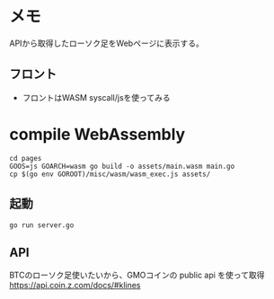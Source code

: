 # メモ
APIから取得したローソク足をWebページに表示する。

## フロント
- フロントはWASM syscall/jsを使ってみる

# compile WebAssembly
```
cd pages
GOOS=js GOARCH=wasm go build -o assets/main.wasm main.go
cp $(go env GOROOT)/misc/wasm/wasm_exec.js assets/
```


## 起動
```
go run server.go
```

## API
BTCのローソク足使いたいから、GMOコインの public api を使って取得　
https://api.coin.z.com/docs/#klines


